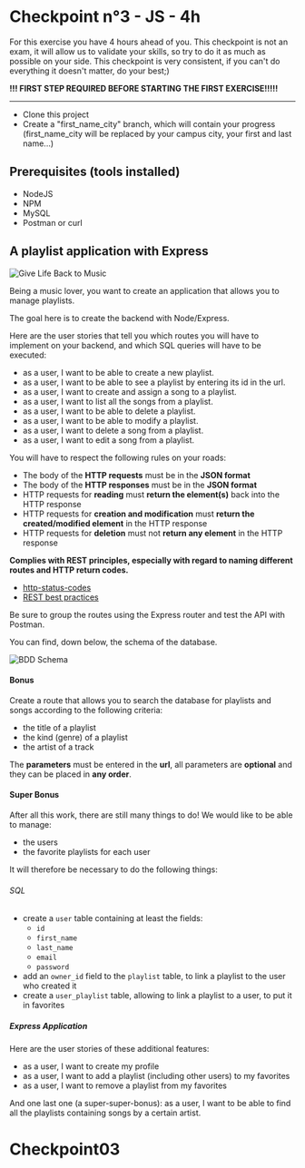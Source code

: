 # Checkpoint n°3 - JS - **4h**

For this exercise you have 4 hours ahead of you. This checkpoint is not an exam, it will allow us to validate your skills, so try to do it as much as possible on your side.
This checkpoint is very consistent, if you can't do everything it doesn't matter, do your best;)

**!!! FIRST STEP REQUIRED BEFORE STARTING THE FIRST EXERCISE!!!!!**

-----------------------------------
* Clone this project
* Create a "first_name_city" branch, which will contain your progress (first_name_city will be replaced by your campus city, your first and last name...)

## Prerequisites (tools installed)

- NodeJS
- NPM
- MySQL
- Postman or curl


## A playlist application with Express

![Give Life Back to Music](https://laughingsquid.com/wp-content/uploads/2013/05/givelifebacktomusic5.gif)

Being a music lover, you want to create an application that allows you to manage playlists.

The goal here is to create the backend with Node/Express.

Here are the user stories that tell you which routes you will have to implement on your backend, and which SQL queries will have to be executed:

- as a user, I want to be able to create a new playlist.
- as a user, I want to be able to see a playlist by entering its id in the url.
- as a user, I want to create and assign a song to a playlist.
- as a user, I want to list all the songs from a playlist.
- as a user, I want to be able to delete a playlist.
- as a user, I want to be able to modify a playlist.
- as a user, I want to delete a song from a playlist.
- as a user, I want to edit a song from a playlist.

You will have to respect the following rules on your roads:
- The body of the **HTTP requests** must be in the **JSON format**
- The body of the **HTTP responses** must be in the **JSON format**
- HTTP requests for **reading** must **return the element(s)** back into the HTTP response
- HTTP requests for **creation and modification** must **return the created/modified element** in the HTTP response
- HTTP requests for **deletion** must not **return any element** in the HTTP response

**Complies with REST principles, especially with regard to naming different routes and HTTP return codes.**
- [http-status-codes](https://restfulapi.net/http-status-codes/)
- [REST best practices](https://blog.mwaysolutions.com/2014/06/05/10-best-practices-for-better-restful-api/)

Be sure to group the routes using the Express router and test the API with Postman.

You can find, down below, the schema of the database.

![BDD Schema](https://github.com/WildCodeSchool/checkpoint-3-node/blob/master/checkpoint3_js_db_schema.png)

#### Bonus

Create a route that allows you to search the database for playlists and songs according to the following criteria:

- the title of a playlist
- the kind (genre) of a playlist
- the artist of a track

The **parameters** must be entered in the **url**, all parameters are **optional** and they can be placed in **any order**.

#### Super Bonus

After all this work, there are still many things to do! We would like to be able to manage:

- the users
- the favorite playlists for each user

It will therefore be necessary to do the following things:

###### SQL

- create a `user` table containing at least the fields:
    - `id`
    - `first_name`
    - `last_name`
    - `email`
    - `password`
- add an `owner_id` field to the `playlist` table, to link a playlist to the user who created it
- create a `user_playlist` table, allowing to link a playlist to a user, to put it in favorites

##### Express Application

Here are the user stories of these additional features:

- as a user, I want to create my profile
- as a user, I want to add a playlist (including other users) to my favorites
- as a user, I want to remove a playlist from my favorites

And one last one (a super-super-bonus): as a user, I want to be able to find all the playlists containing songs by a certain artist.
# Checkpoint03
